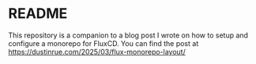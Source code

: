 # README

This repository is a companion to a blog post I wrote on how to setup and configure a monorepo for FluxCD. You can find the post at https://dustinrue.com/2025/03/flux-monorepo-layout/

